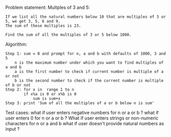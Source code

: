 Problem statement: Multples of 3 and 5:

	If we list all the natural numbers below 10 that are multiples of 3 or 5, we get 3, 5, 6 and 9. 
	The sum of these multiples is 23.

	Find the sum of all the multiples of 3 or 5 below 1000.

Algorithm:

	Step 1: sum = 0 and prompt for n, a and b with defaults of 1000, 3 and 5
		n is the maximum number under which you want to find multiples of a and b
		a is the first number to check if current number is multiple of a or not
		b is the second number to check if the current number is multiple of b or not
	Step 2: for x in  range 1 to n
			if x%a is 0 or x%b is 0
				sum is sum+x
	Step 3: print 'Sum of all the multiples of a or b below n is sum'

Test cases:
	what if user enters negative numbers for n or a or b ?
	what if user enters 0 for n or a or b ?
	What if user enters strings or non-numeric characters for n or a and b
	what if user doesn't provide natural numbers as input ? 
